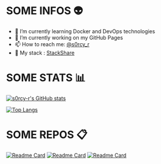 # SOME INFOS :alien:

- 🌱 I’m currently learning Docker and DevOps technologies
- 🔭 I’m currently working on my GitHub Pages
- 📫 How to reach me: [@s0rcy_r](https://twitter.com/s0rcy_r)
- :cookie: My stack : [StackShare](https://stackshare.io/s0rcy-r/my-stack)


# SOME STATS :bar_chart:

[![s0rcy-r's GitHub stats](https://github-readme-stats.vercel.app/api?username=s0rcy-r&show_icons=true&theme=radical)](https://github.com/anuraghazra/github-readme-stats)

[![Top Langs](https://github-readme-stats.vercel.app/api/top-langs/?username=s0rcy-r&theme=radical&layout=compact)](https://github.com/anuraghazra/github-readme-stats)


# SOME REPOS :clipboard:

[![Readme Card](https://github-readme-stats.vercel.app/api/pin/?username=s0rcy-r&repo=mapyto&theme=radical&show_owner)](https://github.com/s0rcy-r/mapyto)
[![Readme Card](https://github-readme-stats.vercel.app/api/pin/?username=s0rcy-r&repo=encrypthor&theme=radical&show_owner)](https://github.com/s0rcy-r/encrypthor)
[![Readme Card](https://github-readme-stats.vercel.app/api/pin/?username=s0rcy-r&repo=s0rcy-r.github.io&theme=radical&show_owner)](https://github.com/s0rcy-r/s0rcy-r.github.io)

<!--
**s0rcy-r/s0rcy-r** is a ✨ _special_ ✨ repository because its `README.md` (this file) appears on your GitHub profile.

Here are some ideas to get you started:

- 🔭 I’m currently working on ...
- 🌱 I’m currently learning ...
- 👯 I’m looking to collaborate on ...
- 🤔 I’m looking for help with ...
- 💬 Ask me about ...
- 📫 How to reach me: ...
- 😄 Pronouns: ...
- ⚡ Fun fact: ...
-->
